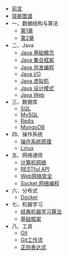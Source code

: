 * [前言](preface)
* [技能图谱](copyright)
* 一、数据结构与算法
  * [第1章](a/1)
  * [第2章](a/2)
* 二、Java
  * [Java 基础概念](b/3)
  * [Java 集合框架](b/4)
  * [Java 并发编程](b/5)
  * [Java I/O](b/6)
  * [Java 虚拟机](b/7)
  * [Java 设计模式](b/8)
  * [Java Web](b/9)
* 三、数据库
  * [SQL](数据库/SQL)
  * [MySQL](数据库/MySQL)
  * [Redis](数据库/Redis)
  * [MongoDB](数据库/MongoDB)
* 四、操作系统
  * [操作系统原理](d/1)
  * [Linux](d/2)
* 五、网络通信
  * [计算机网络](e/1)
  * [RESTful API](e/2)
  * [Web网络安全](e/3)
  * [Socket 网络编程](e/4)
* 六、分布式
  * [Docker](f/1)
* 七、机器学习
  * [经典机器学习算法](g/1)
  * [基础框架](g/2)
* 八、工具
  * [Git](h/1)
  * [Git工作流](h/2)
  * [正则表达式](h/3)
 